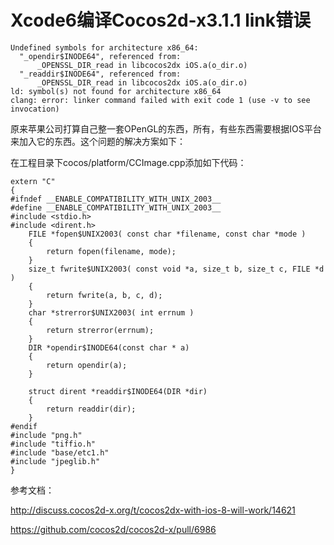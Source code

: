 # Xcode6编译Cocos2d-x3.1.1 link错误

```
Undefined symbols for architecture x86_64:
  "_opendir$INODE64", referenced from:
      _OPENSSL_DIR_read in libcocos2dx iOS.a(o_dir.o)
  "_readdir$INODE64", referenced from:
      _OPENSSL_DIR_read in libcocos2dx iOS.a(o_dir.o)
ld: symbol(s) not found for architecture x86_64
clang: error: linker command failed with exit code 1 (use -v to see invocation)
```

原来苹果公司打算自己整一套OPenGL的东西，所有，有些东西需要根据IOS平台来加入它的东西。这个问题的解决方案如下：

在工程目录下cocos/platform/CCImage.cpp添加如下代码：

```
extern "C"
{
#ifndef __ENABLE_COMPATIBILITY_WITH_UNIX_2003__
#define __ENABLE_COMPATIBILITY_WITH_UNIX_2003__
#include <stdio.h>
#include <dirent.h>
    FILE *fopen$UNIX2003( const char *filename, const char *mode )
    {
        return fopen(filename, mode);
    }
    size_t fwrite$UNIX2003( const void *a, size_t b, size_t c, FILE *d )
    {
        return fwrite(a, b, c, d);
    }
    char *strerror$UNIX2003( int errnum )
    {
        return strerror(errnum);
    }
    DIR *opendir$INODE64(const char * a)
    {
        return opendir(a);
    }
    
    struct dirent *readdir$INODE64(DIR *dir)
    {
        return readdir(dir);
    }
#endif
#include "png.h"
#include "tiffio.h"
#include "base/etc1.h"
#include "jpeglib.h"
}

```

参考文档：

http://discuss.cocos2d-x.org/t/cocos2dx-with-ios-8-will-work/14621

https://github.com/cocos2d/cocos2d-x/pull/6986
